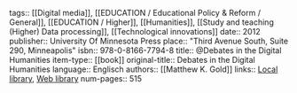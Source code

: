tags:: [[Digital media]], [[EDUCATION / Educational Policy & Reform / General]], [[EDUCATION / Higher]], [[Humanities]], [[Study and teaching (Higher) Data processing]], [[Technological innovations]]
date:: 2012
publisher:: University Of Minnesota Press
place:: "Third Avenue South, Suite 290, Minneapolis"
isbn:: 978-0-8166-7794-8
title:: @Debates in the Digital Humanities
item-type:: [[book]]
original-title:: Debates in the Digital Humanities
language:: Englisch
authors:: [[Matthew K. Gold]]
links:: [Local library](zotero://select/groups/2386895/items/XE762VHH), [Web library](https://www.zotero.org/groups/2386895/items/XE762VHH)
num-pages:: 515

